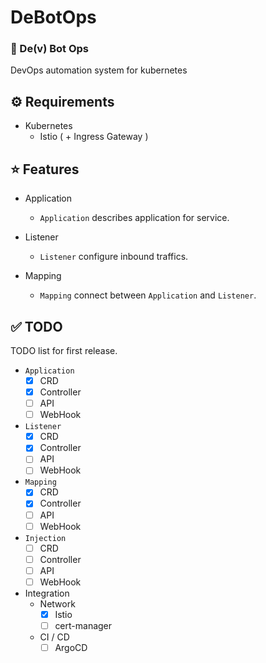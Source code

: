 # DeBotOps

### 🤖 De(v) Bot Ops

DevOps automation system for kubernetes

## ⚙️ Requirements

- Kubernetes
    - Istio ( + Ingress Gateway )

## ⭐️ Features

- Application
    - `Application` describes application for service.

- Listener
    - `Listener` configure inbound traffics.

- Mapping
    - `Mapping` connect between `Application` and `Listener`.

## ✅ TODO

TODO list for first release.

- `Application`
    - [x] CRD
    - [x] Controller
    - [ ] API
    - [ ] WebHook

- `Listener`
    - [x] CRD
    - [x] Controller
    - [ ] API
    - [ ] WebHook

- `Mapping`
    - [x] CRD
    - [x] Controller
    - [ ] API
    - [ ] WebHook

- `Injection`
    - [ ] CRD
    - [ ] Controller
    - [ ] API
    - [ ] WebHook

- Integration
    - Network
        - [x] Istio
        - [ ] cert-manager

    - CI / CD
        - [ ] ArgoCD
